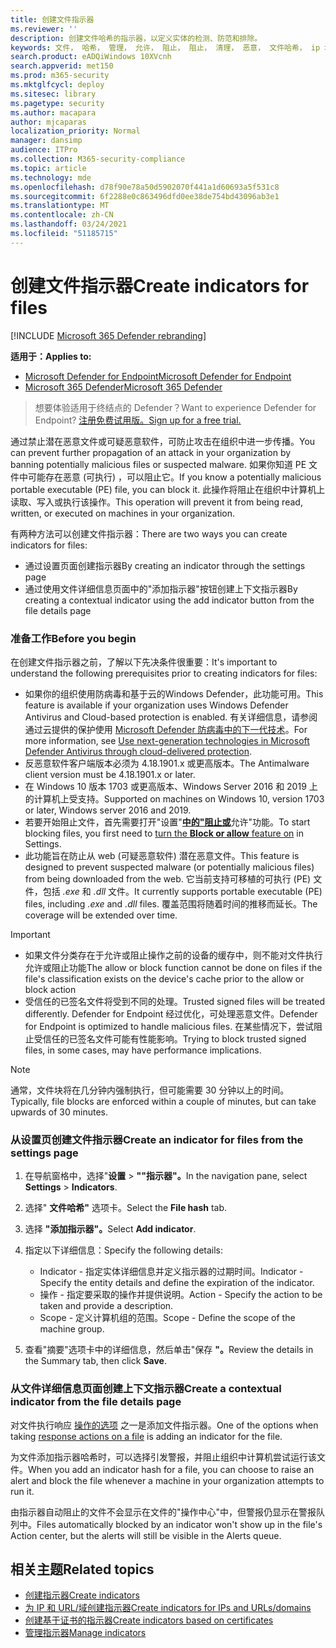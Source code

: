 ```yaml
---
title: 创建文件指示器
ms.reviewer: ''
description: 创建文件哈希的指示器，以定义实体的检测、防范和排除。
keywords: 文件， 哈希， 管理， 允许， 阻止， 阻止， 清理， 恶意， 文件哈希， ip 地址， url， 域
search.product: eADQiWindows 10XVcnh
search.appverid: met150
ms.prod: m365-security
ms.mktglfcycl: deploy
ms.sitesec: library
ms.pagetype: security
ms.author: macapara
author: mjcaparas
localization_priority: Normal
manager: dansimp
audience: ITPro
ms.collection: M365-security-compliance
ms.topic: article
ms.technology: mde
ms.openlocfilehash: d78f90e78a50d5902070f441a1d60693a5f531c8
ms.sourcegitcommit: 6f2288e0c863496dfd0ee38de754bd43096ab3e1
ms.translationtype: MT
ms.contentlocale: zh-CN
ms.lasthandoff: 03/24/2021
ms.locfileid: "51185715"
---
```

# <a name="create-indicators-for-files"></a><span data-ttu-id="6fb67-104">创建文件指示器</span><span class="sxs-lookup"><span data-stu-id="6fb67-104">Create indicators for files</span></span>

[!INCLUDE [Microsoft 365 Defender rebranding](../../includes/microsoft-defender.md)]


<span data-ttu-id="6fb67-105">**适用于：**</span><span class="sxs-lookup"><span data-stu-id="6fb67-105">**Applies to:**</span></span>
- [<span data-ttu-id="6fb67-106">Microsoft Defender for Endpoint</span><span class="sxs-lookup"><span data-stu-id="6fb67-106">Microsoft Defender for Endpoint</span></span>](https://go.microsoft.com/fwlink/p/?linkid=2154037)
- [<span data-ttu-id="6fb67-107">Microsoft 365 Defender</span><span class="sxs-lookup"><span data-stu-id="6fb67-107">Microsoft 365 Defender</span></span>](https://go.microsoft.com/fwlink/?linkid=2118804)



><span data-ttu-id="6fb67-108">想要体验适用于终结点的 Defender？</span><span class="sxs-lookup"><span data-stu-id="6fb67-108">Want to experience Defender for Endpoint?</span></span> [<span data-ttu-id="6fb67-109">注册免费试用版。</span><span class="sxs-lookup"><span data-stu-id="6fb67-109">Sign up for a free trial.</span></span>](https://www.microsoft.com/en-us/WindowsForBusiness/windows-atp?ocid=docs-wdatp-automationexclusionlist-abovefoldlink)

<span data-ttu-id="6fb67-110">通过禁止潜在恶意文件或可疑恶意软件，可防止攻击在组织中进一步传播。</span><span class="sxs-lookup"><span data-stu-id="6fb67-110">You can prevent further propagation of an attack in your organization by banning potentially malicious files or suspected malware.</span></span> <span data-ttu-id="6fb67-111">如果你知道 PE 文件中可能存在恶意 (可执行) ，可以阻止它。</span><span class="sxs-lookup"><span data-stu-id="6fb67-111">If you know a potentially malicious portable executable (PE) file, you can block it.</span></span> <span data-ttu-id="6fb67-112">此操作将阻止在组织中计算机上读取、写入或执行该操作。</span><span class="sxs-lookup"><span data-stu-id="6fb67-112">This operation will prevent it from being read, written, or executed on machines in your organization.</span></span>

<span data-ttu-id="6fb67-113">有两种方法可以创建文件指示器：</span><span class="sxs-lookup"><span data-stu-id="6fb67-113">There are two ways you can create indicators for files:</span></span>
- <span data-ttu-id="6fb67-114">通过设置页面创建指示器</span><span class="sxs-lookup"><span data-stu-id="6fb67-114">By creating an indicator through the settings page</span></span>
- <span data-ttu-id="6fb67-115">通过使用文件详细信息页面中的"添加指示器"按钮创建上下文指示器</span><span class="sxs-lookup"><span data-stu-id="6fb67-115">By creating a contextual indicator using the add indicator button from the file details page</span></span>

### <a name="before-you-begin"></a><span data-ttu-id="6fb67-116">准备工作</span><span class="sxs-lookup"><span data-stu-id="6fb67-116">Before you begin</span></span>
<span data-ttu-id="6fb67-117">在创建文件指示器之前，了解以下先决条件很重要：</span><span class="sxs-lookup"><span data-stu-id="6fb67-117">It's important to understand the following prerequisites prior to creating indicators for files:</span></span>

- <span data-ttu-id="6fb67-118">如果你的组织使用防病毒和基于云的Windows Defender，此功能可用。</span><span class="sxs-lookup"><span data-stu-id="6fb67-118">This feature is available if your organization uses Windows Defender Antivirus and Cloud-based protection is enabled.</span></span> <span data-ttu-id="6fb67-119">有关详细信息，请参阅通过云提供的保护使用 [Microsoft Defender 防病毒中的下一代技术](https://docs.microsoft.com/windows/security/threat-protection/microsoft-defender-antivirus/utilize-microsoft-cloud-protection-microsoft-defender-antivirus)。</span><span class="sxs-lookup"><span data-stu-id="6fb67-119">For more information, see [Use next-generation technologies in Microsoft Defender Antivirus through cloud-delivered protection](https://docs.microsoft.com/windows/security/threat-protection/microsoft-defender-antivirus/utilize-microsoft-cloud-protection-microsoft-defender-antivirus).</span></span>
- <span data-ttu-id="6fb67-120">反恶意软件客户端版本必须为 4.18.1901.x 或更高版本。</span><span class="sxs-lookup"><span data-stu-id="6fb67-120">The Antimalware client version must be 4.18.1901.x or later.</span></span>
- <span data-ttu-id="6fb67-121">在 Windows 10 版本 1703 或更高版本、Windows Server 2016 和 2019 上的计算机上受支持。</span><span class="sxs-lookup"><span data-stu-id="6fb67-121">Supported on machines on Windows 10, version 1703 or later, Windows server 2016 and 2019.</span></span>
- <span data-ttu-id="6fb67-122">若要开始阻止文件，首先需要打开"设置"[**中的"阻止或**](advanced-features.md)允许"功能。</span><span class="sxs-lookup"><span data-stu-id="6fb67-122">To start blocking files, you first need to [turn the **Block or allow** feature on](advanced-features.md) in Settings.</span></span>
- <span data-ttu-id="6fb67-123">此功能旨在防止从 web (可疑恶意软件) 潜在恶意文件。</span><span class="sxs-lookup"><span data-stu-id="6fb67-123">This feature is designed to prevent suspected malware (or potentially malicious files) from being downloaded from the web.</span></span> <span data-ttu-id="6fb67-124">它当前支持可移植的可执行 (PE) 文件，包括 _.exe_ 和 _.dll_ 文件。</span><span class="sxs-lookup"><span data-stu-id="6fb67-124">It currently supports portable executable (PE) files, including _.exe_ and _.dll_ files.</span></span> <span data-ttu-id="6fb67-125">覆盖范围将随着时间的推移而延长。</span><span class="sxs-lookup"><span data-stu-id="6fb67-125">The coverage will be extended over time.</span></span>

>[!IMPORTANT]
>- <span data-ttu-id="6fb67-126">如果文件分类存在于允许或阻止操作之前的设备的缓存中，则不能对文件执行允许或阻止功能</span><span class="sxs-lookup"><span data-stu-id="6fb67-126">The allow or block function cannot be done on files if the file's classification exists on the device's cache prior to the allow or block action</span></span> 
>- <span data-ttu-id="6fb67-127">受信任的已签名文件将受到不同的处理。</span><span class="sxs-lookup"><span data-stu-id="6fb67-127">Trusted signed files will be treated differently.</span></span> <span data-ttu-id="6fb67-128">Defender for Endpoint 经过优化，可处理恶意文件。</span><span class="sxs-lookup"><span data-stu-id="6fb67-128">Defender for Endpoint is optimized to handle malicious files.</span></span> <span data-ttu-id="6fb67-129">在某些情况下，尝试阻止受信任的已签名文件可能有性能影响。</span><span class="sxs-lookup"><span data-stu-id="6fb67-129">Trying to block trusted signed files, in some cases, may have performance implications.</span></span>

 
>[!NOTE]
><span data-ttu-id="6fb67-130">通常，文件块将在几分钟内强制执行，但可能需要 30 分钟以上的时间。</span><span class="sxs-lookup"><span data-stu-id="6fb67-130">Typically, file blocks are enforced within a couple of minutes, but can take upwards of 30 minutes.</span></span>

### <a name="create-an-indicator-for-files-from-the-settings-page"></a><span data-ttu-id="6fb67-131">从设置页创建文件指示器</span><span class="sxs-lookup"><span data-stu-id="6fb67-131">Create an indicator for files from the settings page</span></span>

1. <span data-ttu-id="6fb67-132">在导航窗格中，选择"**设置**  >  **""指示器"。**</span><span class="sxs-lookup"><span data-stu-id="6fb67-132">In the navigation pane, select **Settings** > **Indicators**.</span></span>  

2. <span data-ttu-id="6fb67-133">选择" **文件哈希"** 选项卡。</span><span class="sxs-lookup"><span data-stu-id="6fb67-133">Select the **File hash** tab.</span></span>

3. <span data-ttu-id="6fb67-134">选择 **"添加指示器"。**</span><span class="sxs-lookup"><span data-stu-id="6fb67-134">Select **Add indicator**.</span></span>

4. <span data-ttu-id="6fb67-135">指定以下详细信息：</span><span class="sxs-lookup"><span data-stu-id="6fb67-135">Specify the following details:</span></span>
   - <span data-ttu-id="6fb67-136">Indicator - 指定实体详细信息并定义指示器的过期时间。</span><span class="sxs-lookup"><span data-stu-id="6fb67-136">Indicator - Specify the entity details and define the expiration of the indicator.</span></span>
   - <span data-ttu-id="6fb67-137">操作 - 指定要采取的操作并提供说明。</span><span class="sxs-lookup"><span data-stu-id="6fb67-137">Action - Specify the action to be taken and provide a description.</span></span>
   - <span data-ttu-id="6fb67-138">Scope - 定义计算机组的范围。</span><span class="sxs-lookup"><span data-stu-id="6fb67-138">Scope - Define the scope of the machine group.</span></span>

5. <span data-ttu-id="6fb67-139">查看"摘要"选项卡中的详细信息，然后单击"保存 **"。**</span><span class="sxs-lookup"><span data-stu-id="6fb67-139">Review the details in the Summary tab, then click **Save**.</span></span>

### <a name="create-a-contextual-indicator-from-the-file-details-page"></a><span data-ttu-id="6fb67-140">从文件详细信息页面创建上下文指示器</span><span class="sxs-lookup"><span data-stu-id="6fb67-140">Create a contextual indicator from the file details page</span></span>
<span data-ttu-id="6fb67-141">对文件执行响应 [操作的选项](respond-file-alerts.md) 之一是添加文件指示器。</span><span class="sxs-lookup"><span data-stu-id="6fb67-141">One of the options when taking [response actions on a file](respond-file-alerts.md) is adding an indicator for the file.</span></span> 

<span data-ttu-id="6fb67-142">为文件添加指示器哈希时，可以选择引发警报，并阻止组织中计算机尝试运行该文件。</span><span class="sxs-lookup"><span data-stu-id="6fb67-142">When you add an indicator hash for a file, you can choose to raise an alert and block the file whenever a machine in your organization attempts to run it.</span></span>

<span data-ttu-id="6fb67-143">由指示器自动阻止的文件不会显示在文件的"操作中心"中，但警报仍显示在警报队列中。</span><span class="sxs-lookup"><span data-stu-id="6fb67-143">Files automatically blocked by an indicator won't show up in the file's Action center, but the alerts will still be visible in the Alerts queue.</span></span>


## <a name="related-topics"></a><span data-ttu-id="6fb67-144">相关主题</span><span class="sxs-lookup"><span data-stu-id="6fb67-144">Related topics</span></span>
- [<span data-ttu-id="6fb67-145">创建指示器</span><span class="sxs-lookup"><span data-stu-id="6fb67-145">Create indicators</span></span>](manage-indicators.md)
- [<span data-ttu-id="6fb67-146">为 IP 和 URL/域创建指示器</span><span class="sxs-lookup"><span data-stu-id="6fb67-146">Create indicators for IPs and URLs/domains</span></span>](indicator-ip-domain.md)
- [<span data-ttu-id="6fb67-147">创建基于证书的指示器</span><span class="sxs-lookup"><span data-stu-id="6fb67-147">Create indicators based on certificates</span></span>](indicator-certificates.md)
- [<span data-ttu-id="6fb67-148">管理指示器</span><span class="sxs-lookup"><span data-stu-id="6fb67-148">Manage indicators</span></span>](indicator-manage.md)
